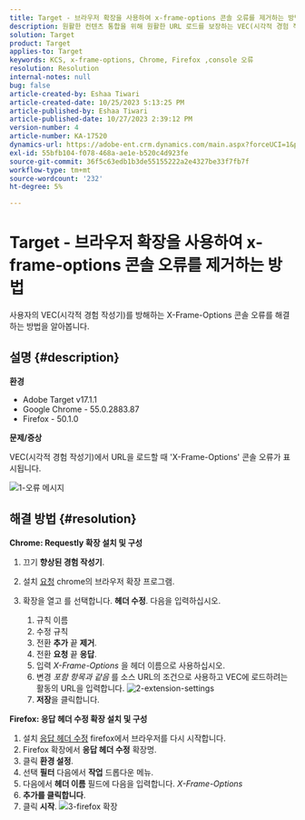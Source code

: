 ```yaml
---
title: Target - 브라우저 확장을 사용하여 x-frame-options 콘솔 오류를 제거하는 방법
description: 원활한 컨텐츠 통합을 위해 원활한 URL 로드를 보장하는 VEC(시각적 경험 작성기)의 X-Frame-Options 오류를 해결하는 방법에 대해 알아봅니다.
solution: Target
product: Target
applies-to: Target
keywords: KCS, x-frame-options, Chrome, Firefox ,console 오류
resolution: Resolution
internal-notes: null
bug: false
article-created-by: Eshaa Tiwari
article-created-date: 10/25/2023 5:13:25 PM
article-published-by: Eshaa Tiwari
article-published-date: 10/27/2023 2:39:12 PM
version-number: 4
article-number: KA-17520
dynamics-url: https://adobe-ent.crm.dynamics.com/main.aspx?forceUCI=1&pagetype=entityrecord&etn=knowledgearticle&id=d11f76cc-5973-ee11-9ae7-6045bd0063aa
exl-id: 55bfb104-f078-468a-ae1e-b520c4d923fe
source-git-commit: 36f5c63edb1b3de55155222a2e4327be33f7fb7f
workflow-type: tm+mt
source-wordcount: '232'
ht-degree: 5%

---
```


# Target - 브라우저 확장을 사용하여 x-frame-options 콘솔 오류를 제거하는 방법


사용자의 VEC(시각적 경험 작성기)를 방해하는 X-Frame-Options 콘솔 오류를 해결하는 방법을 알아봅니다.

## 설명 {#description}


<b>환경</b>

- Adobe Target v17.1.1
- Google Chrome - 55.0.2883.87
- Firefox - 50.1.0


<b>문제/증상</b>

VEC(시각적 경험 작성기)에서 URL을 로드할 때 &#39;X-Frame-Options&#39; 콘솔 오류가 표시됩니다.

![1-오류 메시지](https://helpx.adobe.com/content/dam/help/en/target/kb/how-to-use-a-browser-extension-to-remove-x-frame-options-console/jcr%3acontent/main-pars/image/1-errormessage.jpg "1-오류 메시지")


## 해결 방법 {#resolution}


<b>Chrome: Requestly 확장 설치 및 구성</b>

1. 끄기 <b>향상된 경험 작성기</b>.
2. 설치 [요청](https://chrome.google.com/webstore/detail/requestly/mdnleldcmiljblolnjhpnblkcekpdkpa?hl=en) chrome의 브라우저 확장 프로그램.
3. 확장을 열고 를 선택합니다. <b>헤더 수정</b>. 다음을 입력하십시오.

   1. 규칙 이름
   2. 수정 규칙
   3. 전환 <b>추가</b> 끝 <b>제거</b>.
   4. 전환 <b>요청</b> 끝 <b>응답</b>.
   5. 입력 *X-Frame-Options* 을 헤더 이름으로 사용하십시오.
   6. 변경 *포함 항목과 같음* 를 소스 URL의 조건으로 사용하고 VEC에 로드하려는 활동의 URL을 입력합니다.
      ![2-extension-settings](https://helpx.adobe.com/content/dam/help/en/target/kb/how-to-use-a-browser-extension-to-remove-x-frame-options-console/jcr%3acontent/main-pars/procedure/proc_par/step_2/step_par/image/2-extension-settings.png "2-extension-settings")
   7. <b>저장</b>을 클릭합니다.


<b>Firefox: 응답 헤더 수정 확장 설치 및 구성</b>

1. 설치 [응답 헤더 수정](https://addons.mozilla.org/en-US/firefox/addon/modheader-firefox/) firefox에서 브라우저를 다시 시작합니다.
2. Firefox 확장에서 <b>응답 헤더 수정</b> 확장명.
3. 클릭 <b>환경 설정</b>.
4. 선택 <b>필터</b> 다음에서 <b>작업</b> 드롭다운 메뉴.
5. 다음에서 <b>헤더 이름</b> 필드에 다음을 입력합니다. *X-Frame-Options*
6. <b>추가를 클릭합니다</b>.
7. 클릭 <b>시작</b>.
   ![3-firefox 확장](https://helpx.adobe.com/content/dam/help/en/target/kb/how-to-use-a-browser-extension-to-remove-x-frame-options-console/jcr%3acontent/main-pars/procedure_1532616470/proc_par/step_1817832849/step_par/image/3-firefox-extension.png "3-firefox 확장")
